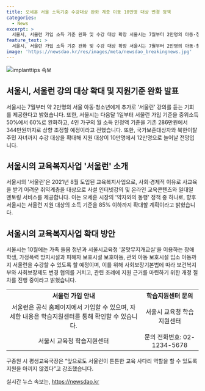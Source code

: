 ```yaml
---
title: 오세훈 서울 소득기준 수강대상 완화 계층 이동 10만명 대상 변경 정책
categories:
  - News
excerpt: >
  서울시, 서울런 가입 소득 기준 완화 및 수강 대상 확장 서울시는 7월부터 2만명의 아동·청소년을 위해 서울런 강의를 추가로 제공한다. 소득 기준을 완화하여 60%로 상향 조정하고, 국가보훈대상자와 북한이탈주민 자녀도 수강 가능해졌다. 서울런은 온라인 교육콘텐츠와 멘토링 서비스를 제공하는 교육복지사업으로, 약자를 돕는 오세훈 시장의 정책 중 하나이다. 또한, 서울시는 향후 서울런 지원 대상을 확대할 예정이며, 서울런은 공식 홈페이지를 통해 가입과 이용이 가능하다.
feature_text: >
  서울시, 서울런 가입 소득 기준 완화 및 수강 대상 확장 서울시는 7월부터 2만명의 아동·청소년을 위해 서울런 강의를 추가로 제공한다. 소득 기준을 완화하여 60%로 상향 조정하고, 국가보훈대상자와 북한이탈주민 자녀도 수강 가능해졌다. 서울런은 온라인 교육콘텐츠와 멘토링 서비스를 제공하는 교육복지사업으로, 약자를 돕는 오세훈 시장의 정책 중 하나이다. 또한, 서울시는 향후 서울런 지원 대상을 확대할 예정이며, 서울런은 공식 홈페이지를 통해 가입과 이용이 가능하다.
image: 'https://newsdao.kr/res/images/meta/newsdao_breakingnews.jpg'
---
```


<p><img src="https://newsdao.kr/res/images/meta/newsdao_breakingnews.jpg" alt="implanttips 속보" /></p>

<h2 data-ke-size="size26">서울시, 서울런 강의 대상 확대 및 지원기준 완화 발표</h2>

<p data-ke-size="size16">서울시는 7월부터 약 2만명의 서울 아동·청소년에게 추가로 ‘서울런’ 강의를 듣는 기회를 제공한다고 밝혔습니다. 또한, 서울시는 다음달 1일부터 서울런 가입 기준을 중위소득 50%에서 60%로 완화하고, 4인 가구의 월 소득 인정액 기준을 기존 286만원에서 344만원까지로 상향 조정할 예정이라고 전했습니다. 또한, 국가보훈대상자와 북한이탈주민 자녀까지 수강 대상을 확대해 지원 대상이 10만명에서 12만명으로 늘어날 전망입니다.</p>

<h2 data-ke-size="size26">서울시의 교육복지사업 '서울런' 소개</h2>

<p data-ke-size="size16">서울시의 '서울런'은 2021년 8월 도입된 교육복지사업으로, 사회·경제적 이유로 사교육을 받기 어려운 취약계층을 대상으로 사설 인터넷강의 및 온라인 교육콘텐츠와 일대일 멘토링 서비스를 제공합니다. 이는 오세훈 시장의 '약자와의 동행' 정책 중 하나로, 향후 서울시는 서울런 지원 대상의 소득 기준을 85% 이하까지 확대할 계획이라고 밝혔습니다.</p>

<h2 data-ke-size="size26">서울시의 교육복지사업 확대 방안</h2>

<p data-ke-size="size16">서울시는 10월에는 가족 돌봄 청년과 서울시교육청 '꿀맛무지개교실'을 이용하는 장애 학생, 가정폭력 방지시설과 피해자 보호시설 보호아동, 관외 아동 보호시설 입소 아동까지 서울런을 수강할 수 있도록 할 예정이며, 이를 위해 사회보장기본법에 따라 보건복지부와 사회보장제도 변경 협의를 거치고, 관련 조례에 지원 근거를 마련하기 위한 개정 절차를 진행 중이라고 밝혔습니다.</p>

<table>
   <tbody>
      <tr>
         <td style="text-align: center; height: 17px;"><b>서울런 가입 안내</b></td>
         <td style="text-align: center; height: 17px;"><b>학습지원센터 문의</b></td>
      </tr>
      <tr>
         <td style="text-align: center; height: 17px;">서울런은 공식 홈페이지에서 가입할 수 있으며, 자세한 내용은 학습지원센터를 통해 확인할 수 있습니다.</td>
         <td style="text-align: center; height: 17px;">서울시 교육청 학습지원센터</td>
      </tr>
      <tr>
         <td style="text-align: center; height: 17px;">서울시 교육청 학습지원센터</td>
         <td style="text-align: center; height: 17px;">문의 전화번호: 02-1234-5678</td>
      </tr>
   </tbody>
</table>

<p data-ke-size="size16">구종원 시 평생교육국장은 “앞으로도 서울런이 튼튼한 교육 사다리 역할을 할 수 있도록 지원을 아끼지 않겠다”고 강조했습니다.</p>
실시간 뉴스 속보는, <a href="https://newsdao.kr" rel="dofollow">https://newsdao.kr</a>


